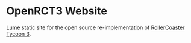 
# OpenRCT3 Website

[Lume](https://lume.land) static site for the open source re-implementation of [RollerCoaster Tycoon 3](https://www.frontier.co.uk/our-games/our-gameography/#rollercoastertycoon3).
